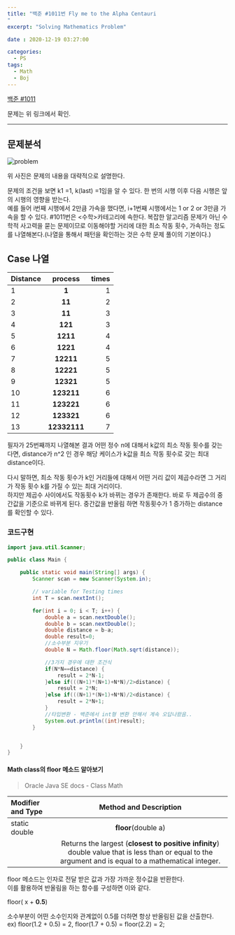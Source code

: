 ```yaml
---
title: "백준 #1011번 Fly me to the Alpha Centauri
"
excerpt: "Solving Mathematics Problem"

date : 2020-12-19 03:27:00

categories:
  - PS
tags:
  - Math
  - Boj
---
```


[백준 #1011](https://www.acmicpc.net/problem/1011)

문제는 위 링크에서 확인.

---

## 문제분석

![problem][discription]

[discription]: https://www.acmicpc.net/upload/201003/rlaehdgur.JPG

위 사진은 문제의 내용을 대략적으로 설명한다.

문제의 조건을 보면 k1 =1, k(last) =1임을 알 수 있다. 한 번의 시행 이후
다음 시행은 앞의 시행의 영향을 받는다.  
예를 들어 i번째 시행에서 2만큼 가속을 했다면, i+1번째 시행에서는 1 or 2 or 3만큼 가속을 할 수 있다. #1011번은 <수학>카테고리에 속한다. 복잡한 알고리즘 문제가 아닌 수학적 사고력을 묻는 문제이므로 이동해야할 거리에 대한 최소 작동 횟수, 가속하는 정도를 나열해본다.(나열을 통해서 패턴을 확인하는 것은 수학 문제 풀이의 기본이다.)

## Case 나열

| Distance |   process    | times |
| :------- | :----------: | ----: |
| 1        |    **1**     |     1 |
| 2        |    **11**    |     2 |
| 3        |    **11**    |     3 |
| 4        |   **121**    |     3 |
| 5        |   **1211**   |     4 |
| 6        |   **1221**   |     4 |
| 7        |  **12211**   |     5 |
| 8        |  **12221**   |     5 |
| 9        |  **12321**   |     5 |
| 10       |  **123211**  |     6 |
| 11       |  **123221**  |     6 |
| 12       |  **123321**  |     6 |
| 13       | **12332111** |     7 |

필자가 25번째까지 나열해본 결과 어떤 정수 n에 대해서 k값의 최소 작동 횟수를 갖는다면, distance가 n^2 인 경우 해당 케이스가 k값을 최소 작동 횟수로 갖는 최대 distance이다.

다시 말하면, 최소 작동 횟수가 k인 거리들에 대해서 어떤 거리 값이 제곱수라면
그 거리가 작동 횟수 k를 가질 수 있는 최대 거리이다.  
하지만 제곱수 사이에서도 작동횟수 k가 바뀌는 경우가 존재한다.
바로 두 제곱수의 중간값을 기준으로 바뀌게 된다. 중간값을 반올림 하면 작동횟수가 1 증가하는 distance를 확인할 수 있다.

### 코드구현

```java
import java.util.Scanner;

public class Main {

	public static void main(String[] args) {
		Scanner scan = new Scanner(System.in);

        // variable for Testing times
		int T = scan.nextInt();

		for(int i = 0; i < T; i++) {
			double a = scan.nextDouble();
			double b = scan.nextDouble();
			double distance = b-a;
			double result=0;
            //소수부분 지우기
			double N = Math.floor(Math.sqrt(distance));

            //3가지 경우에 대한 조건식
			if(N*N==distance) {
				result = 2*N-1;
			}else if(((N+1)*(N+1)+N*N)/2>distance) {
				result = 2*N;
			}else if(((N+1)*(N+1)+N*N)/2<distance) {
				result = 2*N+1;
			}
            //타입변환 - 백준에서 int형 변환 안해서 계속 오답나왔음..
			System.out.println((int)result);
		}


	}
}

```

#### Math class의 floor 메소드 알아보기

> Oracle Java SE docs - Class Math

| Modifier and Type |                                                                 Method and Description                                                                 |
| :---------------- | :----------------------------------------------------------------------------------------------------------------------------------------------------: |
| static double     |                                                                  **floor**(double a)                                                                   |
|                   | Returns the largest (**closest to positive infinity**) double value that is less than or equal to the argument and is equal to a mathematical integer. |

floor 메소드는 인자로 전달 받은 값과 가장 가까운 정수값을 반환한다.  
이를 활용하여 반올림을 하는 함수를 구성하면 이와 같다.

floor( x + **0.5**)

소수부분이 어떤 소수인지와 관계없이 0.5를 더하면 항상 반올림된 값을 산출한다.  
ex) floor(1.2 + 0.5) = 2, floor(1.7 + 0.5) = floor(2.2) = 2;
